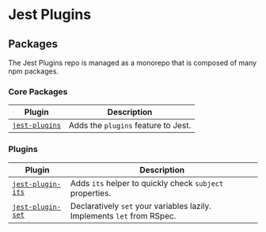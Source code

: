 # Jest Plugins

## Packages

The Jest Plugins repo is managed as a monorepo that is composed of many npm packages.

### Core Packages

| Plugin | Description |
|--------|-------------|
| [`jest-plugins`](/packages/jest-plugins) | Adds the `plugins` feature to Jest. |

### Plugins

| Plugin | Description |
|--------|-------------|
| [`jest-plugin-its`](/packages/jest-plugin-its) | Adds `its` helper to quickly check `subject` properties. |
| [`jest-plugin-set`](/packages/jest-plugin-set) | Declaratively `set` your variables lazily. Implements `let` from RSpec. |
